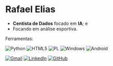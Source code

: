 # Rafael Elias

* **Centista de Dados** focado em **IA**; e
* Focando em análise esportiva.

Ferramentas:

![Python](https://img.shields.io/badge/python-3670A0?style=for-the-badge&logo=python&logoColor=ffdd54) ![HTML5](https://img.shields.io/badge/HTML5-E34F26?style=for-the-badge&logo=html5&logoColor=white)  ![PL](https://img.shields.io/badge/PL%2FSQL-FFFFFF?style=for-the-badge&logo=oracle&logoColor=FF0000&labelColor=FFFFFF&color=FF0000) ![Windows](https://img.shields.io/badge/Windows-000?style=for-the-badge&logo=windows&logoColor=2CA5E0) 	![Android](https://img.shields.io/badge/Android-3DDC84?style=for-the-badge&logo=android&logoColor=white)

[![Gmail](https://img.shields.io/badge/Gmail-333333?style=for-the-badge&logo=gmail&logoColor=red)](mailto:souzaeliasrafael@gmail.com)
[![LinkedIn](https://img.shields.io/badge/LinkedIn-0077B5?style=for-the-badge&logo=linkedin&logoColor=white)](https://www.linkedin.com/in/souzaeliasrafael/)
[![GitHub](https://img.shields.io/badge/GitHub-100000?style=for-the-badge&logo=github&logoColor=white)](https://github.com/souzaeliasrafael)

